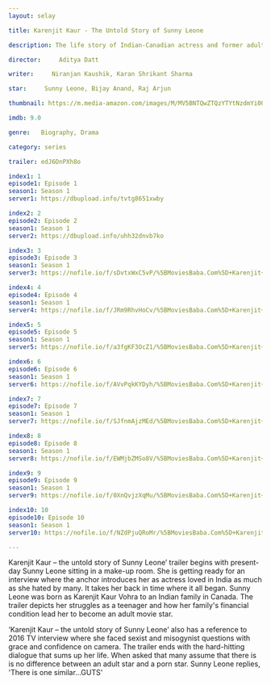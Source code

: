 ```yaml
---
layout: selay

title: Karenjit Kaur - The Untold Story of Sunny Leone

description: The life story of Indian-Canadian actress and former adult film star, Sunny Leone.

director:     Aditya Datt

writer:     Niranjan Kaushik, Karan Shrikant Sharma

star:     Sunny Leone, Bijay Anand, Raj Arjun

thumbnail: https://m.media-amazon.com/images/M/MV5BNTQwZTQzYTYtNzdmYi00N2M3LTliZWEtMDk0NzkyOGU0MTdlXkEyXkFqcGdeQXVyMjQwOTU5NTg@._V1_UY268_CR3,0,182,268_AL__QL50.jpg

imdb: 9.0

genre:   Biography, Drama

category: series

trailer: edJ6DnPXh8o

index1: 1
episode1: Episode 1
season1: Season 1
server1: https://dbupload.info/tvtg8651xwby

index2: 2
episode2: Episode 2
season1: Season 1
server2: https://dbupload.info/uhh32dnvb7ko

index3: 3
episode3: Episode 3
season1: Season 1
server3: https://nofile.io/f/sDvtxWxC5vP/%5BMoviesBaba.Com%5D+Karenjit+Kaur_s01e03.mp4

index4: 4
episode4: Episode 4
season1: Season 1
server4: https://nofile.io/f/JRm9RhvHoCv/%5BMoviesBaba.Com%5D+Karenjit+Kaur_s01e04..mp4

index5: 5
episode5: Episode 5
season1: Season 1
server5: https://nofile.io/f/a3fgKF3OcZ1/%5BMoviesBaba.Com%5D+Karenjit+Kaur_s01e05.mp4

index6: 6
episode6: Episode 6
season1: Season 1
server6: https://nofile.io/f/AVvPqkKYDyh/%5BMoviesBaba.Com%5D+Karenjit+Kaur+s01e06..mp4

index7: 7
episode7: Episode 7
season1: Season 1
server7: https://nofile.io/f/SJfnmAjzMEd/%5BMoviesBaba.Com%5D+Karenjit+Kaur+s01e07.mp4

index8: 8
episode8: Episode 8
season1: Season 1
server8: https://nofile.io/f/EWMjbZMSo8V/%5BMoviesBaba.Com%5D+Karenjit+Kaur_s01e08.mp4

index9: 9
episode9: Episode 9
season1: Season 1
server9: https://nofile.io/f/0XnQvjzXqMu/%5BMoviesBaba.Com%5D+Karenjit+Kaur_s01e09.mp4

index10: 10
episode10: Episode 10
season1: Season 1
server10: https://nofile.io/f/NZdPjuQRoMr/%5BMoviesBaba.Com%5D+Karenjit+Kaur_s01e10.mp4

---
```


Karenjit Kaur – the untold story of Sunny Leone’ trailer begins with present-day Sunny Leone sitting in a make-up room. She is getting ready for an interview where the anchor introduces her as actress loved in India as much as she hated by many. It takes her back in time where it all began. Sunny Leone was born as Karenjit Kaur Vohra to an Indian family in Canada. The trailer depicts her struggles as a teenager and how her family's financial condition lead her to become an adult movie star. 

‘Karenjit Kaur – the untold story of Sunny Leone’ also has a reference to 2016 TV interview where she faced sexist and misogynist questions with grace and confidence on camera. The trailer ends with the hard-hitting dialogue that sums up her life. When asked that many assume that there is is no difference between an adult star and a porn star. Sunny Leone replies, 'There is one similar...GUTS'